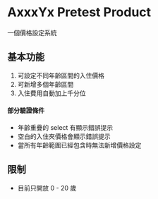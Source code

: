 # AxxxYx Pretest Product

一個價格設定系統

## 基本功能

1. 可設定不同年齡區間的入住價格
2. 可新增多個年齡區間
3. 入住費用自動加上千分位

#### 部分驗證條件

- 年齡重疊的 select 有顯示錯誤提示
- 空白的入住夾價格會顯示錯誤提示
- 當所有年齡範圍已經包含時無法新增價格設定

## 限制

- 目前只開放 0 - 20 歲
